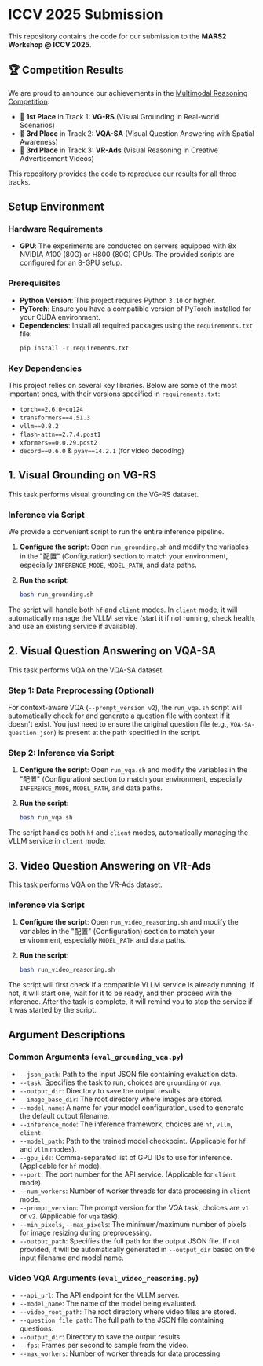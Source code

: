 # ICCV 2025 Submission

This repository contains the code for our submission to the **MARS2 Workshop @ ICCV 2025**.

## 🏆 Competition Results

We are proud to announce our achievements in the [Multimodal Reasoning Competition](https://lens4mllms.github.io/mars2-workshop-iccv2025/):

*   🥇 **1st Place** in Track 1: **VG-RS** (Visual Grounding in Real-world Scenarios)
*   🥉 **3rd Place** in Track 2: **VQA-SA** (Visual Question Answering with Spatial Awareness)
*   🥉 **3rd Place** in Track 3: **VR-Ads** (Visual Reasoning in Creative Advertisement Videos)

This repository provides the code to reproduce our results for all three tracks.

## Setup Environment

### Hardware Requirements
*   **GPU**: The experiments are conducted on servers equipped with 8x NVIDIA A100 (80G) or H800 (80G) GPUs. The provided scripts are configured for an 8-GPU setup.

### Prerequisites
*   **Python Version**: This project requires Python `3.10` or higher.
*   **PyTorch**: Ensure you have a compatible version of PyTorch installed for your CUDA environment.
*   **Dependencies**: Install all required packages using the `requirements.txt` file:
    ```bash
    pip install -r requirements.txt
    ```

### Key Dependencies
This project relies on several key libraries. Below are some of the most important ones, with their versions specified in `requirements.txt`:
*   `torch==2.6.0+cu124`
*   `transformers==4.51.3`
*   `vllm==0.8.2`
*   `flash-attn==2.7.4.post1`
*   `xformers==0.0.29.post2`
*   `decord==0.6.0` & `pyav==14.2.1` (for video decoding)

## 1. Visual Grounding on VG-RS

This task performs visual grounding on the VG-RS dataset.

### Inference via Script

We provide a convenient script to run the entire inference pipeline.

1.  **Configure the script**: Open `run_grounding.sh` and modify the variables in the "配置" (Configuration) section to match your environment, especially `INFERENCE_MODE`, `MODEL_PATH`, and data paths.

2.  **Run the script**:
    ```bash
    bash run_grounding.sh
    ```
The script will handle both `hf` and `client` modes. In `client` mode, it will automatically manage the VLLM service (start it if not running, check health, and use an existing service if available).

## 2. Visual Question Answering on VQA-SA

This task performs VQA on the VQA-SA dataset.

### Step 1: Data Preprocessing (Optional)

For context-aware VQA (`--prompt_version v2`), the `run_vqa.sh` script will automatically check for and generate a question file with context if it doesn't exist. You just need to ensure the original question file (e.g., `VQA-SA-question.json`) is present at the path specified in the script.

### Step 2: Inference via Script

1.  **Configure the script**: Open `run_vqa.sh` and modify the variables in the "配置" (Configuration) section to match your environment, especially `INFERENCE_MODE`, `MODEL_PATH`, and data paths.

2.  **Run the script**:
    ```bash
    bash run_vqa.sh
    ```
The script handles both `hf` and `client` modes, automatically managing the VLLM service in `client` mode.

## 3. Video Question Answering on VR-Ads

This task performs VQA on the VR-Ads dataset.

### Inference via Script

1.  **Configure the script**: Open `run_video_reasoning.sh` and modify the variables in the "配置" (Configuration) section to match your environment, especially `MODEL_PATH` and data paths.

2.  **Run the script**:
    ```bash
    bash run_video_reasoning.sh
    ```
The script will first check if a compatible VLLM service is already running. If not, it will start one, wait for it to be ready, and then proceed with the inference. After the task is complete, it will remind you to stop the service if it was started by the script.

## Argument Descriptions

### Common Arguments (`eval_grounding_vqa.py`)

*   `--json_path`: Path to the input JSON file containing evaluation data.
*   `--task`: Specifies the task to run, choices are `grounding` or `vqa`.
*   `--output_dir`: Directory to save the output results.
*   `--image_base_dir`: The root directory where images are stored.
*   `--model_name`: A name for your model configuration, used to generate the default output filename.
*   `--inference_mode`: The inference framework, choices are `hf`, `vllm`, `client`.
*   `--model_path`: Path to the trained model checkpoint. (Applicable for `hf` and `vllm` modes).
*   `--gpu_ids`: Comma-separated list of GPU IDs to use for inference. (Applicable for `hf` mode).
*   `--port`: The port number for the API service. (Applicable for `client` mode).
*   `--num_workers`: Number of worker threads for data processing in `client` mode.
*   `--prompt_version`: The prompt version for the VQA task, choices are `v1` or `v2`. (Applicable for `vqa` task).
*   `--min_pixels`, `--max_pixels`: The minimum/maximum number of pixels for image resizing during preprocessing.
*   `--output_path`: Specifies the full path for the output JSON file. If not provided, it will be automatically generated in `--output_dir` based on the input filename and model name.

### Video VQA Arguments (`eval_video_reasoning.py`)

*   `--api_url`: The API endpoint for the VLLM server.
*   `--model_name`: The name of the model being evaluated.
*   `--video_root_path`: The root directory where video files are stored.
*   `--question_file_path`: The full path to the JSON file containing questions.
*   `--output_dir`: Directory to save the output results.
*   `--fps`: Frames per second to sample from the video.
*   `--max_workers`: Number of worker threads for data processing.